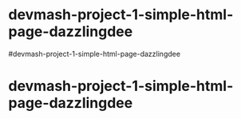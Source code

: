 # devmash-project-1-simple-html-page-dazzlingdee
#devmash-project-1-simple-html-page-dazzlingdee
# devmash-project-1-simple-html-page-dazzlingdee
